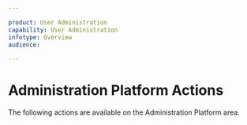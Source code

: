 ```yaml
---

product: User Administration
capability: User Administration
infotype: Overview
audience: 

---
```

# Administration Platform Actions

The following actions are available on the Administration Platform area.
